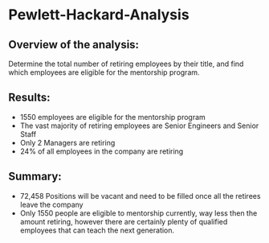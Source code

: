 # Pewlett-Hackard-Analysis

## Overview of the analysis: 
Determine the total number of retiring employees by their title, and find which employees are eligible for the mentorship program.
## Results:
- 1550 employees are eligible for the mentorship program
- The vast majority of retiring employees are Senior Engineers and Senior Staff
- Only 2 Managers are retiring 
- 24% of all employees in the company are retiring 

## Summary: 
- 72,458 Positions will be vacant and need to be filled once all the retirees leave the company 
- Only 1550 people are eligible to mentorship currently, way less then the amount retiring, however there are certainly plenty of qualified employees that can teach the next generation. 
